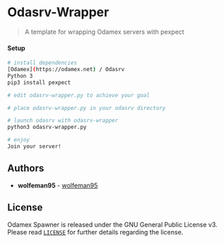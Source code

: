 # Odasrv-Wrapper

> A template for wrapping Odamex servers with pexpect

#### Setup

``` bash
# install dependencies
[Odamex](https://odamex.net) / Odasrv
Python 3
pip3 install pexpect

# edit odasrv-wrapper.py to achieve your goal

# place odasrv-wrapper.py in your odasrv directory

# launch odasrv with odasrv-wrapper
python3 odasrv-wrapper.py

# enjoy
Join your server!

```

## Authors

* **wolfeman95** - [wolfeman95](https://github.com/wolfeman95)

## License
Odamex Spawner is released under the GNU General Public License v3. Please read [`LICENSE`](LICENSE) for further details regarding the license.